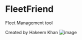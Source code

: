 # FleetFriend
Fleet Management tool

Created by Hakeem Khan
![image](https://github.com/user-attachments/assets/1ff30541-9e58-4eba-8604-cc858382ca40)

